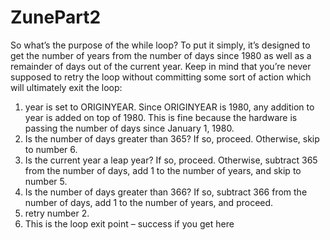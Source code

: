 # ZunePart2

So what’s the purpose of the while loop? To put it simply, it’s designed to get the number of years from the number of days since 1980 as well as a remainder of days out of the current year. Keep in mind that you’re never supposed to retry the loop without committing some sort of action which will ultimately exit the loop:

1.	year is set to ORIGINYEAR. Since ORIGINYEAR is 1980, any addition to year is added on top of 1980. This is fine because the hardware is passing the number of days since January 1, 1980. 
2.	Is the number of days greater than 365? If so, proceed. Otherwise, skip to number 6. 
3.	Is the current year a leap year? If so, proceed. Otherwise, subtract 365 from the number of days, add 1 to the number of years, and skip to number 5. 
4.	Is the number of days greater than 366? If so, subtract 366 from the number of days, add 1 to the number of years, and proceed. 
5.	retry number 2. 
6.	This is the loop exit point – success if you get here
